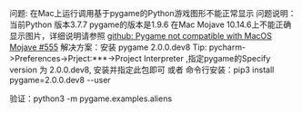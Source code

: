 问题: 在Mac上运行调用基于pygame的Python游戏图形不能正常显示 
问题说明：当前Python 版本3.7.7 pygame的版本是1.9.6 在Mac Mojave 10.14.6上不能正确显示图片，详细说明请参照 [github: Pygame not compatible with MacOS Mojave #555](https://github.com/pygame/pygame/issues/555) 
解决方案：安装 pygame 2.0.0.dev8
Tip: pycharm->Preferences->Prject:***->Project Interpreter ,指定pygame的Specify version 为 2.0.0.dev8, 安装并指定此包即可
     或者 命令行安装：pip3 install pygame=2.0.0.dev8 --user

验证：python3 -m pygame.examples.aliens
